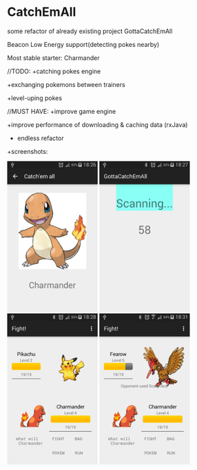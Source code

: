 # CatchEmAll
some refactor of already existing project GottaCatchEmAll

Beacon Low Energy support(detecting pokes nearby)

Most stable starter: Charmander

//TODO:
+catching pokes engine

+exchanging pokemons between trainers

+level-uping pokes

//MUST HAVE:
+improve game engine

+improve performance of downloading & caching data  (rxJava)

+ endless refactor

+screenshots:

<img src="https://github.com/Marchuck/CatchEmAll/blob/master/app/src/main/res/drawable/scr1.png" height="350">
<img src="https://github.com/Marchuck/CatchEmAll/blob/master/app/src/main/res/drawable/scr2.png" height="350">
<img src="https://github.com/Marchuck/CatchEmAll/blob/master/app/src/main/res/drawable/scr3.png" height="350">
<img src="https://github.com/Marchuck/CatchEmAll/blob/master/app/src/main/res/drawable/scr4.png" height="350">
